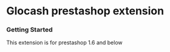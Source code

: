 Glocash prestashop extension
=================

<h3>Getting Started</h3>
This extension is for prestashop 1.6 and below
